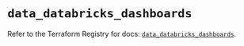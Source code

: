 # `data_databricks_dashboards`

Refer to the Terraform Registry for docs: [`data_databricks_dashboards`](https://registry.terraform.io/providers/databricks/databricks/1.93.0/docs/data-sources/dashboards).
